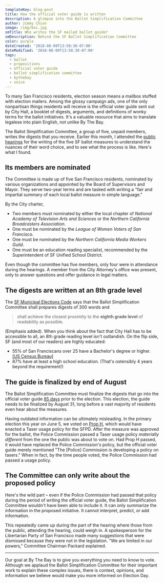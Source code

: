 ```yaml
---
templateKey: blog-post
title: How the official voter guide is written
description: A glimpse into the Ballot Simplification Committee
author: Jimmy Chion
image: /img/bsc.jpg
smTitle: Who writes the SF mailed ballot guide?
smDescription: Behind the SF Ballot Simplification Committee
color: purple
dateCreated: '2018-08-09T13:58:30-07:00'
dateModified: '2018-08-09T13:58:30-07:00'
tags:
  - ballot
  - propositions
  - official voter guide
  - ballot simplification committee
  - bythebay
  - voice
---
```

To many San Francisco residents, election season means a mailbox stuffed with election mailers. Among the glossy campaign ads, one of the only nonpartisan things residents will receive is the official voter guide sent out by City Hall, a booklet of digests, arguments, and definitions of wonky terms for the ballot initiatives. It's a valuable resource that aims to translate legalese into plain English, not unlike By The Bay.

The Ballot Simplification Committee, a group of five, unpaid members, writes the digests that you receive. Earlier this month, I attended the [public hearings](https://sfelections.sfgov.org/ballot-simplification-committee-information-%E2%80%93-november-6-2018-consolidated-general-election) for the writing of the five SF ballot measures to understand the nuances of their word choice, and to see what the process is like. Here's what I found.

## Its members are nominated

The Committee is made up of five San Francisco residents, nominated by various organizations and appointed by the Board of Supervisors and Mayor. They serve two-year terms and are tasked with writing a "fair and impartial summary of each local ballot measure in simple language."

By the City charter,
* Two members must nominated by either the local chapter of _National Academy of Television Arts and Sciences_ or the _Northern California Broadcasters Association_.
* One must be nominated by the _League of Women Voters of San Francisco_.
* One must be nominated by the _Northern California Media Workers Guild_.
* One must be an education reading specialist, recommended by the Superintendent of SF Unified School District.

Even though the committee has five members, only four were in attendance during the hearings. A member from the City Attorney's office was present, only to answer questions and offer guidance in legal matters.

## The digests are written at an 8th grade level

The [SF Municipal Elections Code](http://zesty.ca/vstf/sfmec.html#s515) says that the Ballot Simplification Committee shall prepares digests of 300 words and

> shall achieve the closest proximity to the **eighth grade level** of readability as possible.

(Emphasis added). When you think about the fact that City Hall has to be accessible to all, an 8th grade reading level isn't outlandish. On the flip side, SF (and most of our readers) are highly educated:
* 55% of San Franciscans over 25 have a Bachelor's degree or higher. [[US Census Bureau]](https://www.census.gov/quickfacts/fact/table/sanfranciscocountycalifornia/PST045217)
* 87% have at least a high school education. (That's ostensibly 4 years beyond the requirement!)

## The guide is finalized by end of August

The Ballot Simplification Committee must finalize the digests that go into the official voter guide [85 days](http://zesty.ca/vstf/sfmec.html#s535) prior to the election. This election, the guide needs to be finalized by August 31, long before a vast majority of residents even hear about the measures.

Having outdated information can be ultimately misleading. In the primary election this year on June 5, we voted on [Prop H](https://archives.bythebay.cool/election/sf-prop-h), which would have enacted a Taser usage policy for the SFPD. After the measure was approved for the ballot, the Police Commission passed a Taser usage policy _materially different_ from the one the public was about to vote on. Had Prop H passed, it would have replaced the Police Commission's policy, but the official voter guide merely mentioned "The [Police] Commission is developing a pol­icy on tasers." When in fact, by the time people voted, the Police Commission had passed a usage policy.

## The Committee can only write about the proposed policy

Here's the wild part – even if the Police Commission had passed that policy during the period of writing the official voter guide, the Ballot Simplification Committee wouldn't have been able to include it. It can only summarize the information in the proposed initiative. It cannot interpret, predict, or add information.

This repeatedly came up during the part of the hearing where those from the public, attending the hearing, could weigh in. A spokesperson for the Libertarian Party of San Francisco made many suggestions that were dismissed because they were not in the legislation. "We are limited in our powers," Committee Chairman Packard explained.

--------

Our goal at By The Bay is to give you everything you need to know to vote. Although we applaud the Ballot Simplification Committee for their important work to explain these complex issues, there is context, opinions, and information we believe would make you more informed on Election Day.
